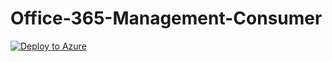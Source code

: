 # Office-365-Management-Consumer

 [![Deploy to Azure](http://azuredeploy.net/deploybutton.svg)](https://portal.azure.com/#create/Microsoft.Template/uri/https%3A%2F%2Fraw.githubusercontent.com%2FAzure-Samples%2Ffunctions-js-spa%2Fmaster%2FAzureDeploy%2Fazuredeploy.json)

